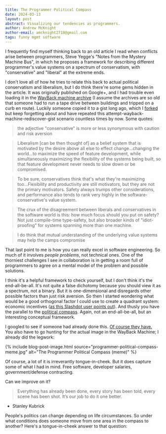 ```yaml
---
title: The Programmer Political Compass
date: 2024-03-13
layout: post
abstract: Visualizing our tendencies as programmers.
author: Andrew McKnight
author-email: amcknight2718@gmail.com
tags: funny mgmt software
---
```


I frequently find myself thinking back to an old article I read when conflicts arise between programmers, Steve Yegge's "Notes from the Mystery Machine Bus", in which he proposes a framework for describing different programmer's value systems on a spectrum of conservatism, with "conservative" and "liberal" at the extreme ends.

I don't love all of how he tries to relate this back to actual political conservatism and liberalism, but I do think there're some gems hidden in the article. It was originally published on Google+, and I had trouble even loading it in the [WayBack machine archive](https://web.archive.org/web/20120701000000*/https://plus.google.com/u/0/110981030061712822816/posts/KaSKeg4vQtz) (I assume the archives are so old that someone had to run a tape drive between buildings and tripped on a curb en route). Luckily someone copied it to a gist long ago, which I [forked](https://gist.github.com/armcknight/360f1d3457c333efff89a9585d5176aa) but keep forgetting about and have repeated this attempt-wayback-machine-rediscover-gist scenario countless times by now. Some quotes:

> the adjective "conservative" is more or less synonymous with caution and risk aversion

> Liberalism [can be then thought of] as a belief system that is motivated by the desire above all else to effect change...changing the world...to maximize the speed of feature development, while simultaneously maximizing the flexibility of the systems being built, so that feature development never needs to slow down or be compromised.

> To be sure, conservatives think that's what they're maximizing too...Flexibility and productivity are still motivators, but they are not the primary motivators. Safety always trumps other considerations, and performance also tends to rank very highly in the software-conservative's value system.

> The crux of the disagreement between liberals and conservatives in the software world is this: how much focus should you put on safety? Not just compile-time type-safety, but also broader kinds of "idiot-proofing" for systems spanning more than one machine.

> I do think that mutual understanding of the underlying value systems may help the camps compromise

That last point to me is how you can really excel in software engineering. So much of it involves _people problems_, not technical ones. One of the thorniest challenges I see in collaboration is in getting a room full of programmers to agree on a mental model of the problem and possible solutions.

I think it's a helpful framework to check yourself, but I don't think it's the end-all-be-all. It's not quite a false dichotomy because you should view it as a spectrum, not a binary. But it is one-dimensional and disregards other possible factors than just risk aversion. So then I started wondering what would be a good orthogonal factor I could use to create a quadrant system: economic incentives ([as this Slashdot user points out](https://developers.slashdot.org/comments.pl?sid=3040083&cid=40945183)). And thusly you have the parallel to the [political compass](https://www.politicalcompass.org). Again, not an end-all-be-all, but an interesting conceptual framework.

I googled to see if someone had already done this. [Of course they have.](https://www.reddit.com/r/ProgrammerHumor/comments/wi0o4c/36_different_kinds_of_programmers/) You also have to go hunting for the actual image in the WayBack Machine; I already did the legwork:

{% include blog-post-image.html source="programmer-political-compass-meme.jpg" alt="The Programmer Political Compass (meme)" %}

Of course, a lot of it is irreverantly tongue-in-cheek. But it does capture some of what I had in mind. Free software, developer salaries, government/defense contracting.

Can we improve on it?

> Everything has already been done, every story has been told, every scene has been shot. It’s our job to do it one better.

- Stanley Kubrick

People's politics can change depending on life circumstances. So under what conditions does someone move from one area in the compass to another? Here's a tongue-in-cheek answer to that question:
